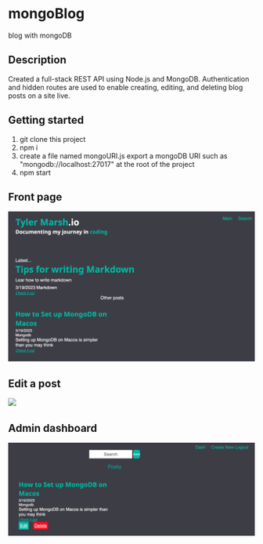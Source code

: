 # mongoBlog
blog with mongoDB


## Description
Created a full-stack REST API using Node.js and MongoDB.
Authentication and hidden routes are used to enable creating, editing, and deleting blog posts on a site live.


## Getting started

1. git clone this project
2. npm i
3. create a file named mongoURI.js export a mongoDB URI such as "mongodb://localhost:27017" at the root of the project
4. npm start



## Front page

![](/front-page.png)


## Edit a post

![](/edit-post.png)

## Admin dashboard

![](/admin-dashboard.png)

